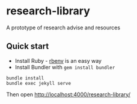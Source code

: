 # research-library
A prototype of research advise and resources

## Quick start

* Install Ruby - [rbenv](https://github.com/rbenv/rbenv) is an easy way
* Install Bundler with `gem install bundler`

```
bundle install
bundle exec jekyll serve
```

Then open <http://localhost:4000/research-library/>
